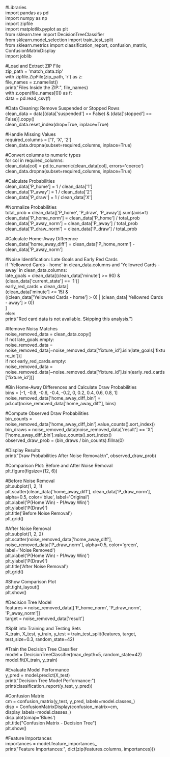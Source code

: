 \#Libraries  
import pandas as pd  
import numpy as np  
import zipfile  
import matplotlib.pyplot as plt  
from sklearn.tree import DecisionTreeClassifier  
from sklearn.model\_selection import train\_test\_split  
from sklearn.metrics import classification\_report, confusion\_matrix, ConfusionMatrixDisplay  
import joblib

\#Load and Extract ZIP File  
zip\_path \= 'match\_data.zip'  
with zipfile.ZipFile(zip\_path, 'r') as z:  
    file\_names \= z.namelist()  
    print("Files Inside the ZIP:", file\_names)  
    with z.open(file\_names\[0\]) as f:  
        data \= pd.read\_csv(f)

\#Data Cleaning: Remove Suspended or Stopped Rows  
clean\_data \= data\[(data\['suspended'\] \== False) & (data\['stopped'\] \== False)\].copy()  
clean\_data.reset\_index(drop=True, inplace=True)

\#Handle Missing Values  
required\_columns \= \['1', 'X', '2'\]  
clean\_data.dropna(subset=required\_columns, inplace=True)

\#Convert columns to numeric types  
for col in required\_columns:  
    clean\_data\[col\] \= pd.to\_numeric(clean\_data\[col\], errors='coerce')  
clean\_data.dropna(subset=required\_columns, inplace=True)

\#Calculate Probabilities  
clean\_data\['P\_home'\] \= 1 / clean\_data\['1'\]  
clean\_data\['P\_away'\] \= 1 / clean\_data\['2'\]  
clean\_data\['P\_draw'\] \= 1 / clean\_data\['X'\]

\#Normalize Probabilities  
total\_prob \= clean\_data\[\['P\_home', 'P\_draw', 'P\_away'\]\].sum(axis=1)  
clean\_data\['P\_home\_norm'\] \= clean\_data\['P\_home'\] / total\_prob  
clean\_data\['P\_away\_norm'\] \= clean\_data\['P\_away'\] / total\_prob  
clean\_data\['P\_draw\_norm'\] \= clean\_data\['P\_draw'\] / total\_prob

\#Calculate Home-Away Difference  
clean\_data\['home\_away\_diff'\] \= clean\_data\['P\_home\_norm'\] \- clean\_data\['P\_away\_norm'\]

\#Noise Identification: Late Goals and Early Red Cards  
if 'Yellowred Cards \- home' in clean\_data.columns and 'Yellowred Cards \- away' in clean\_data.columns:  
    late\_goals \= clean\_data\[(clean\_data\['minute'\] \>= 90\) & (clean\_data\['current\_state'\] \== '1')\]  
    early\_red\_cards \= clean\_data\[  
        (clean\_data\['minute'\] \<= 15\) &   
        ((clean\_data\['Yellowred Cards \- home'\] \> 0\) | (clean\_data\['Yellowred Cards \- away'\] \> 0))  
    \]  
else:  
    print("Red card data is not available. Skipping this analysis.")

\#Remove Noisy Matches  
noise\_removed\_data \= clean\_data.copy()  
if not late\_goals.empty:  
    noise\_removed\_data \= noise\_removed\_data\[\~noise\_removed\_data\['fixture\_id'\].isin(late\_goals\['fixture\_id'\])\]  
if not early\_red\_cards.empty:  
    noise\_removed\_data \= noise\_removed\_data\[\~noise\_removed\_data\['fixture\_id'\].isin(early\_red\_cards\['fixture\_id'\])\]

\#Bin Home-Away Differences and Calculate Draw Probabilities  
bins \= \[-1, \-0.8, \-0.6, \-0.4, \-0.2, 0, 0.2, 0.4, 0.6, 0.8, 1\]  
noise\_removed\_data\['home\_away\_diff\_bin'\] \= pd.cut(noise\_removed\_data\['home\_away\_diff'\], bins)

\#Compute Observed Draw Probabilities  
bin\_counts \= noise\_removed\_data\['home\_away\_diff\_bin'\].value\_counts().sort\_index()  
bin\_draws \= noise\_removed\_data\[noise\_removed\_data\['result'\] \== 'X'\]\['home\_away\_diff\_bin'\].value\_counts().sort\_index()  
observed\_draw\_prob \= (bin\_draws / bin\_counts).fillna(0)

\#Display Results  
print("Draw Probabilities After Noise Removal:\\n", observed\_draw\_prob)

\#Comparison Plot: Before and After Noise Removal  
plt.figure(figsize=(12, 6))

\#Before Noise Removal  
plt.subplot(1, 2, 1\)  
plt.scatter(clean\_data\['home\_away\_diff'\], clean\_data\['P\_draw\_norm'\], alpha=0.5, color='blue', label='Original')  
plt.xlabel('P(Home Win) \- P(Away Win)')  
plt.ylabel('P(Draw)')  
plt.title('Before Noise Removal')  
plt.grid()

\#After Noise Removal  
plt.subplot(1, 2, 2\)  
plt.scatter(noise\_removed\_data\['home\_away\_diff'\], noise\_removed\_data\['P\_draw\_norm'\], alpha=0.5, color='green', label='Noise Removed')  
plt.xlabel('P(Home Win) \- P(Away Win)')  
plt.ylabel('P(Draw)')  
plt.title('After Noise Removal')  
plt.grid()

\#Show Comparison Plot  
plt.tight\_layout()  
plt.show()

\#Decision Tree Model  
features \= noise\_removed\_data\[\['P\_home\_norm', 'P\_draw\_norm', 'P\_away\_norm'\]\]  
target \= noise\_removed\_data\['result'\]

\#Split into Training and Testing Sets  
X\_train, X\_test, y\_train, y\_test \= train\_test\_split(features, target, test\_size=0.3, random\_state=42)

\#Train the Decision Tree Classifier  
model \= DecisionTreeClassifier(max\_depth=5, random\_state=42)  
model.fit(X\_train, y\_train)

\#Evaluate Model Performance  
y\_pred \= model.predict(X\_test)  
print("Decision Tree Model Performance:")  
print(classification\_report(y\_test, y\_pred))

\#Confusion Matrix  
cm \= confusion\_matrix(y\_test, y\_pred, labels=model.classes\_)  
disp \= ConfusionMatrixDisplay(confusion\_matrix=cm, display\_labels=model.classes\_)  
disp.plot(cmap='Blues')  
plt.title("Confusion Matrix \- Decision Tree")  
plt.show()

\#Feature Importances  
importances \= model.feature\_importances\_  
print("Feature Importances:", dict(zip(features.columns, importances)))  
